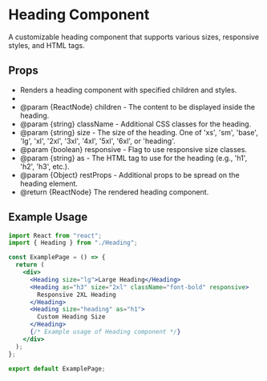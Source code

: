 # Heading Component

A customizable heading component that supports various sizes, responsive styles, and HTML tags.

## Props

- Renders a heading component with specified children and styles.
-
- @param {ReactNode} children - The content to be displayed inside the heading.
- @param {string} className - Additional CSS classes for the heading.
- @param {string} size - The size of the heading. One of 'xs', 'sm', 'base', 'lg', 'xl', '2xl', '3xl', '4xl', '5xl', '6xl', or 'heading'.
- @param {boolean} responsive - Flag to use responsive size classes.
- @param {string} as - The HTML tag to use for the heading (e.g., 'h1', 'h2', 'h3', etc.).
- @param {Object} restProps - Additional props to be spread on the heading element.
- @return {ReactNode} The rendered heading component.

## Example Usage

```jsx
import React from "react";
import { Heading } from "./Heading";

const ExamplePage = () => {
  return (
    <div>
      <Heading size="lg">Large Heading</Heading>
      <Heading as="h3" size="2xl" className="font-bold" responsive>
        Responsive 2XL Heading
      </Heading>
      <Heading size="heading" as="h1">
        Custom Heading Size
      </Heading>
      {/* Example usage of Heading component */}
    </div>
  );
};

export default ExamplePage;
```
